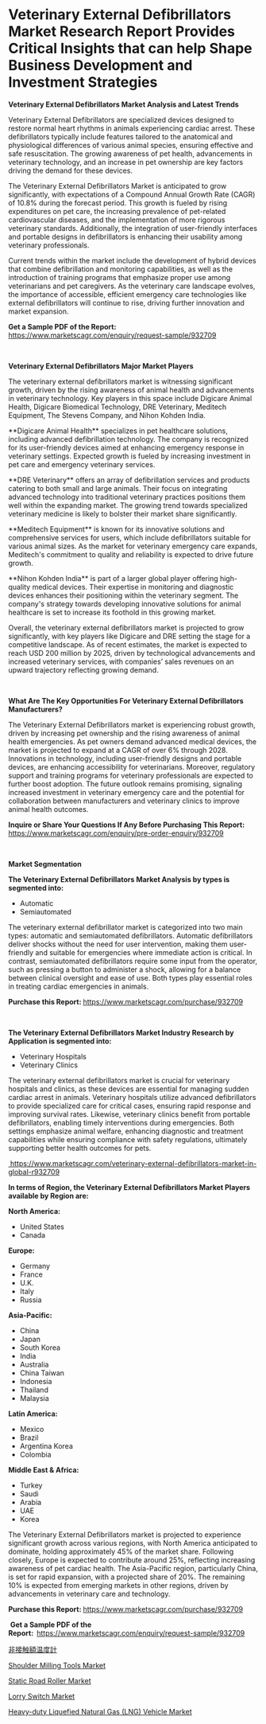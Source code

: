 <p><h1>Veterinary External Defibrillators Market Research Report Provides Critical Insights that can help Shape Business Development and Investment Strategies</h1></p><p><strong>Veterinary External Defibrillators Market Analysis and Latest Trends</strong></p>
<p><p>Veterinary External Defibrillators are specialized devices designed to restore normal heart rhythms in animals experiencing cardiac arrest. These defibrillators typically include features tailored to the anatomical and physiological differences of various animal species, ensuring effective and safe resuscitation. The growing awareness of pet health, advancements in veterinary technology, and an increase in pet ownership are key factors driving the demand for these devices.</p><p>The Veterinary External Defibrillators Market is anticipated to grow significantly, with expectations of a Compound Annual Growth Rate (CAGR) of 10.8% during the forecast period. This growth is fueled by rising expenditures on pet care, the increasing prevalence of pet-related cardiovascular diseases, and the implementation of more rigorous veterinary standards. Additionally, the integration of user-friendly interfaces and portable designs in defibrillators is enhancing their usability among veterinary professionals.</p><p>Current trends within the market include the development of hybrid devices that combine defibrillation and monitoring capabilities, as well as the introduction of training programs that emphasize proper use among veterinarians and pet caregivers. As the veterinary care landscape evolves, the importance of accessible, efficient emergency care technologies like external defibrillators will continue to rise, driving further innovation and market expansion.</p></p>
<p><strong>Get a Sample PDF of the Report:&nbsp;</strong> <a href="https://www.marketscagr.com/enquiry/request-sample/932709">https://www.marketscagr.com/enquiry/request-sample/932709</a></p>
<p>&nbsp;</p>
<p><strong>Veterinary External Defibrillators Major Market Players</strong></p>
<p><p>The veterinary external defibrillators market is witnessing significant growth, driven by the rising awareness of animal health and advancements in veterinary technology. Key players in this space include Digicare Animal Health, Digicare Biomedical Technology, DRE Veterinary, Meditech Equipment, The Stevens Company, and Nihon Kohden India.</p><p>**Digicare Animal Health** specializes in pet healthcare solutions, including advanced defibrillation technology. The company is recognized for its user-friendly devices aimed at enhancing emergency response in veterinary settings. Expected growth is fueled by increasing investment in pet care and emergency veterinary services.</p><p>**DRE Veterinary** offers an array of defibrillation services and products catering to both small and large animals. Their focus on integrating advanced technology into traditional veterinary practices positions them well within the expanding market. The growing trend towards specialized veterinary medicine is likely to bolster their market share significantly.</p><p>**Meditech Equipment** is known for its innovative solutions and comprehensive services for users, which include defibrillators suitable for various animal sizes. As the market for veterinary emergency care expands, Meditech's commitment to quality and reliability is expected to drive future growth.</p><p>**Nihon Kohden India** is part of a larger global player offering high-quality medical devices. Their expertise in monitoring and diagnostic devices enhances their positioning within the veterinary segment. The company's strategy towards developing innovative solutions for animal healthcare is set to increase its foothold in this growing market.</p><p>Overall, the veterinary external defibrillators market is projected to grow significantly, with key players like Digicare and DRE setting the stage for a competitive landscape. As of recent estimates, the market is expected to reach USD 200 million by 2025, driven by technological advancements and increased veterinary services, with companies’ sales revenues on an upward trajectory reflecting growing demand.</p></p>
<p>&nbsp;</p>
<p><strong>What Are The Key Opportunities For Veterinary External Defibrillators Manufacturers?</strong></p>
<p><p>The Veterinary External Defibrillators market is experiencing robust growth, driven by increasing pet ownership and the rising awareness of animal health emergencies. As pet owners demand advanced medical devices, the market is projected to expand at a CAGR of over 6% through 2028. Innovations in technology, including user-friendly designs and portable devices, are enhancing accessibility for veterinarians. Moreover, regulatory support and training programs for veterinary professionals are expected to further boost adoption. The future outlook remains promising, signaling increased investment in veterinary emergency care and the potential for collaboration between manufacturers and veterinary clinics to improve animal health outcomes.</p></p>
<p><strong>Inquire or Share Your Questions If Any Before Purchasing This Report:</strong> <a href="https://www.marketscagr.com/enquiry/pre-order-enquiry/932709">https://www.marketscagr.com/enquiry/pre-order-enquiry/932709</a></p>
<p>&nbsp;</p>
<p><strong>Market Segmentation</strong></p>
<p><strong>The Veterinary External Defibrillators Market Analysis by types is segmented into:</strong></p>
<p><ul><li>Automatic</li><li>Semiautomated</li></ul></p>
<p><p>The veterinary external defibrillator market is categorized into two main types: automatic and semiautomated defibrillators. Automatic defibrillators deliver shocks without the need for user intervention, making them user-friendly and suitable for emergencies where immediate action is critical. In contrast, semiautomated defibrillators require some input from the operator, such as pressing a button to administer a shock, allowing for a balance between clinical oversight and ease of use. Both types play essential roles in treating cardiac emergencies in animals.</p></p>
<p><strong>Purchase this Report:&nbsp;</strong><a href="https://www.marketscagr.com/purchase/932709">https://www.marketscagr.com/purchase/932709</a></p>
<p>&nbsp;</p>
<p><strong>The Veterinary External Defibrillators Market Industry Research by Application is segmented into:</strong></p>
<p><ul><li>Veterinary Hospitals</li><li>Veterinary Clinics</li></ul></p>
<p><p>The veterinary external defibrillators market is crucial for veterinary hospitals and clinics, as these devices are essential for managing sudden cardiac arrest in animals. Veterinary hospitals utilize advanced defibrillators to provide specialized care for critical cases, ensuring rapid response and improving survival rates. Likewise, veterinary clinics benefit from portable defibrillators, enabling timely interventions during emergencies. Both settings emphasize animal welfare, enhancing diagnostic and treatment capabilities while ensuring compliance with safety regulations, ultimately supporting better health outcomes for pets.</p></p>
<p><a href="https://www.marketscagr.com/veterinary-external-defibrillators-market-in-global-r932709">&nbsp;https://www.marketscagr.com/veterinary-external-defibrillators-market-in-global-r932709</a></p>
<p><strong>In terms of Region, the Veterinary External Defibrillators Market Players available by Region are:</strong></p>
<p>
    <p> <strong> North America: </strong>
        <ul>
            <li>United States</li>
            <li>Canada</li>
        </ul>
        </p> 
    <p> <strong> Europe: </strong>
        <ul>
            <li>Germany</li>
            <li>France</li>
            <li>U.K.</li>
            <li>Italy</li>
            <li>Russia</li>
        </ul>
        </p> 
    <p> <strong> Asia-Pacific: </strong>
        <ul>
            <li>China</li>
            <li>Japan</li>
            <li>South Korea</li>
            <li>India</li>
            <li>Australia</li>
            <li>China Taiwan</li>
            <li>Indonesia</li>
            <li>Thailand</li>
            <li>Malaysia</li>
        </ul>
        </p> 
    <p> <strong> Latin America: </strong>
        <ul>
            <li>Mexico</li>
            <li>Brazil</li>
            <li>Argentina Korea</li>
            <li>Colombia</li>
        </ul>
        </p> 
    <p> <strong> Middle East & Africa: </strong>
        <ul>
            <li>Turkey</li>
            <li>Saudi</li>
            <li>Arabia</li>
            <li>UAE</li>
            <li>Korea</li>
        </ul>
    </p>
    </p>
<p><p>The Veterinary External Defibrillators market is projected to experience significant growth across various regions, with North America anticipated to dominate, holding approximately 45% of the market share. Following closely, Europe is expected to contribute around 25%, reflecting increasing awareness of pet cardiac health. The Asia-Pacific region, particularly China, is set for rapid expansion, with a projected share of 20%. The remaining 10% is expected from emerging markets in other regions, driven by advancements in veterinary care and technology.</p></p>
<p><strong>Purchase this Report: </strong><a href="https://www.marketscagr.com/purchase/932709">https://www.marketscagr.com/purchase/932709</a></p>
<p>&nbsp;<strong>Get a Sample PDF of the Report:&nbsp;&nbsp;</strong><a href="https://www.marketscagr.com/enquiry/request-sample/932709">https://www.marketscagr.com/enquiry/request-sample/932709</a></p>
<p><strong></strong></p>
<p><p><a href="https://medium.com/@rudysimonis2023/non-contact-forehead-thermometer-market-%E3%81%AF-%E3%82%B3%E3%82%B9%E3%83%88%E7%AE%A1%E7%90%86%E3%81%A8%E5%8A%B9%E7%8E%87%E5%90%91%E4%B8%8A%E3%82%92%E5%84%AA%E5%85%88%E3%81%97%E3%81%BE%E3%81%99-%E3%81%95%E3%82%89%E3%81%AB-%E5%A0%B1%E5%91%8A%E6%9B%B8%E3%81%AF%E5%B8%82%E5%A0%B4%E3%81%AE%E9%9C%80%E8%A6%81%E9%9D%A2%E3%81%A8%E4%BE%9B%E7%B5%A6%E9%9D%A2%E3%81%AE%E4%B8%A1%E6%96%B9%E3%82%92%E3%82%AB%E3%83%90%E3%83%BC%E3%81%97%E3%81%A6%E3%81%84%E3%81%BE%E3%81%99-non-0c3e82c8b5f5">非接触額温度計</a></p><p><a href="https://www.linkedin.com/pulse/shoulder-milling-tools-market-global-regional-analysis-m3ule?trackingId=z9VtZmdjRImS8nzU5Eyzcg%3D%3D">Shoulder Milling Tools Market</a></p><p><a href="https://medium.com/@alaynarohan2014/market-forecasting-change-global-static-road-roller-market-dynamics-and-future-trends-2024-2031-4050c03b50e5">Static Road Roller Market</a></p><p><a href="https://issuu.com/reportprime-2/docs/lorry-switch-market-size-2030.pptx_ba64b53a1a401b">Lorry Switch Market</a></p><p><a href="https://issuu.com/reportprime-2/docs/heavy-duty-liquefied-natural-gas-ln_f0b7fe4be9f1ac">Heavy-duty Liquefied Natural Gas (LNG) Vehicle Market</a></p></p>